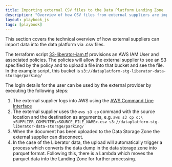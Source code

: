 ```yaml
---
title: Importing external CSV files to the Data Platform Landing Zone
description: "Overview of how CSV files from external suppliers are imported to the Data Platform Landing Zone"
layout: playbook_js
tags: [playbook]
---
```


This section covers the technical overview of how external suppliers can import data into the data platform via .csv files.

The terraform script [33-liberator-iam.tf](https://github.com/LBHackney-IT/Data-Platform/tree/main/terraform/33-liberator-iam.tf) provisions an AWS IAM User and associated policies. The policies will allow the external supplier to see an S3 specified by the policy and to upload a file into that bucket and see the file. In the example script, this bucket is `s3://dataplatform-stg-liberator-data-storage/parking/`  

The login details for the user can be used by the external provider by executing the following steps:

1. The external supplier logs into AWS using the [AWS Command Line Interface](https://aws.amazon.com/cli/)
2. The external supplier uses the `aws s3 cp` command with the source location and the destination as arguments, e.g. `aws s3 cp c:\<SUPPLIER_COMPUTER\<SOURCE_FILE_NAME>.csv s3://dataplatform-stg-liberator-data-storage/parking/`
3. When the document has been uploaded to the Data Storage Zone the external supplier can disconnect.
4. In the case of the Liberator data, the upload will automatically trigger a process which converts the data dump in the data storage zone into parquet format. Following this, there is a Lambda which moves the parquet data into the Landing Zone for further processing. 